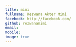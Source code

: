 ```yaml
---
title: mimi
fullname: Rezwana Akter Mimi
facebook: http://facebook.com/
github: rezwanamimi
email: 
mobile:
image: true
---
```


